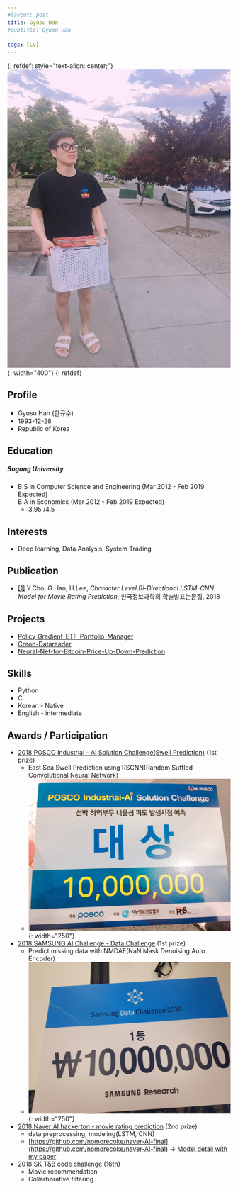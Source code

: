 ```yaml
---
#layout: post
title: Gyusu Han
#subtitle: Gyusu Han

tags: [CV]
---
```


<!--
#You can write regular [markdown](http://markdowntutorial.com/) here and Jekyll will automatically convert it to a nice webpage.  I strongly encourage you to [take 5 minutes to learn how to write in markdown](http://markdowntutorial.com/) - it'll teach you how to transform regular text into bold/italics/headings/tables/etc.-->

{: refdef: style="text-align: center;"} 
![Profile picture](/img/profile.jpg){: width="400"} 
{: refdef}

## Profile
* Gyusu Han (한규수)
* 1993-12-28
* Republic of Korea

## Education
##### Sogang University    
   * B.S in Computer Science and Engineering (Mar 2012 - Feb 2019 Expected)  
     B.A in Economics (Mar 2012 - Feb 2019 Expected)
     * 3.95 /4.5
     
## Interests
* Deep learning, Data Analysis, System Trading
    
## Publication    
  * [[1]](http://www.dbpia.co.kr/Journal/ArticleDetail/NODE07503227) Y.Cho, G.Han, H.Lee, _Character Level Bi-Directional LSTM-CNN Model for Movie Rating Prediction_, 한국정보과학회 학술발표논문집, 2018

## Projects
* [Policy_Gradient_ETF_Portfolio_Manager](https://github.com/gyusu/Policy_Gradient_ETF_Portfolio_Manager)
* [Creon-Datareader](https://github.com/gyusu/Creon-Datareader)
* [Neural-Net-for-Bitcoin-Price-Up-Down-Prediction](https://github.com/gyusu/Neural-Net-for-Bitcoin-Price-Up-Down-Prediction)

## Skills
* Python
* C
* Korean - Native
* English - intermediate

## Awards / Participation

* [2018 POSCO Industrial - AI Solution Challenge(Swell Prediction)](https://posco-aichallenge.kr/) (1st prize)
  * East Sea Swell Prediction using RSCNN(Random Suffled Convolutional Neural Network)
  * ![posco_award](/img/posco_award.jpg){: width="250"}
* [2018 SAMSUNG AI Challenge - Data Challenge](https://research.samsung.com/aichallenge/data) (1st prize)
  * Predict missing data with NMDAE(NaN Mask Denoising Auto Encoder)
  * ![samsung_award](/img/samsung_award.jpg){: width="250"}
* [2018 Naver AI hackerton - movie rating prediction](https://github.com/naver/ai-hackathon-2018) (2nd prize)
  * data preprocessing, modeling(LSTM, CNN)
  * [https://github.com/nomorecoke/naver-AI-final](https://github.com/nomorecoke/naver-AI-final)
   -> [Model detail with my paper](http://www.dbpia.co.kr/Journal/ArticleDetail/NODE07503227)
* 2018 SK T&B code challenge (16th)
  * Movie recommendation
  * Collarborative filtering


<!--
Here's a useless table:
| Number | Next number | Previous number |
| :------ |:--- | :--- |
| Five | Six | Four |
| Ten | Eleven | Nine |
| Seven | Eight | Six |
| Two | Three | One |

How about a yummy crepe?

![Crepe](http://s3-media3.fl.yelpcdn.com/bphoto/cQ1Yoa75m2yUFFbY2xwuqw/348s.jpg)

Here's a code chunk:

~~~
var foo = function(x) {
  return(x + 5);
}
foo(3)
~~~

And here is the same code with syntax highlighting:

```javascript
var foo = function(x) {
  return(x + 5);
}
foo(3)
```

And here is the same code yet again but with line numbers:

{% highlight javascript linenos %}
var foo = function(x) {
  return(x + 5);
}
foo(3)
{% endhighlight %}

## Boxes
You can add notification, warning and error boxes like this:

### Notification

{: .box-note}
**Note:** This is a notification box.

### Warning

{: .box-warning}
**Warning:** This is a warning box.

### Error

{: .box-error}
**Error:** This is an error box.

-->
